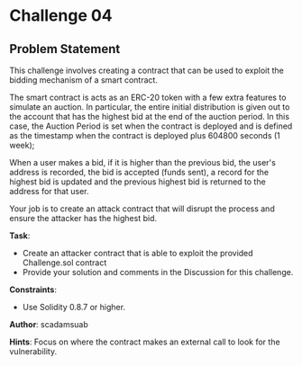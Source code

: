 # Challenge 04

## Problem Statement

This challenge involves creating a contract that can be used to exploit the bidding mechanism of a smart contract.  

The smart contract is acts as an ERC-20 token with a few extra features to simulate an auction.  In particular, the entire initial distribution is given out to the account that has the highest bid at the end of the auction period.  In this case, the Auction Period is set when the contract is deployed and is defined as the timestamp when the contract is deployed plus 604800 seconds (1 week);

When a user makes a bid, if it is higher than the previous bid, the user's address is recorded, the bid is accepted (funds sent), a record for the highest bid is updated and the previous highest bid is returned to the address for that user.  

Your job is to create an attack contract that will disrupt the process and ensure the attacker has the highest bid. 

**Task**:
- Create an attacker contract that is able to exploit the provided Challenge.sol contract
- Provide your solution and comments in the Discussion for this challenge.

**Constraints**:
- Use Solidity 0.8.7 or higher.

**Author**: scadamsuab


**Hints**: 
Focus on where the contract makes an external call to look for the vulnerability. 